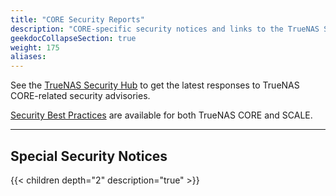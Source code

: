 ```yaml
---
title: "CORE Security Reports"
description: "CORE-specific security notices and links to the TrueNAS Security Hub."
geekdocCollapseSection: true
weight: 175
aliases:
---
```


See the [TrueNAS Security Hub](https://security.truenas.com/) to get the latest responses to TrueNAS CORE-related security advisories.

[Security Best Practices](https://www.truenas.com/docs/solutions/optimizations/security/) are available for both TrueNAS CORE and SCALE.

---

## Special Security Notices

{{< children depth="2" description="true" >}}

